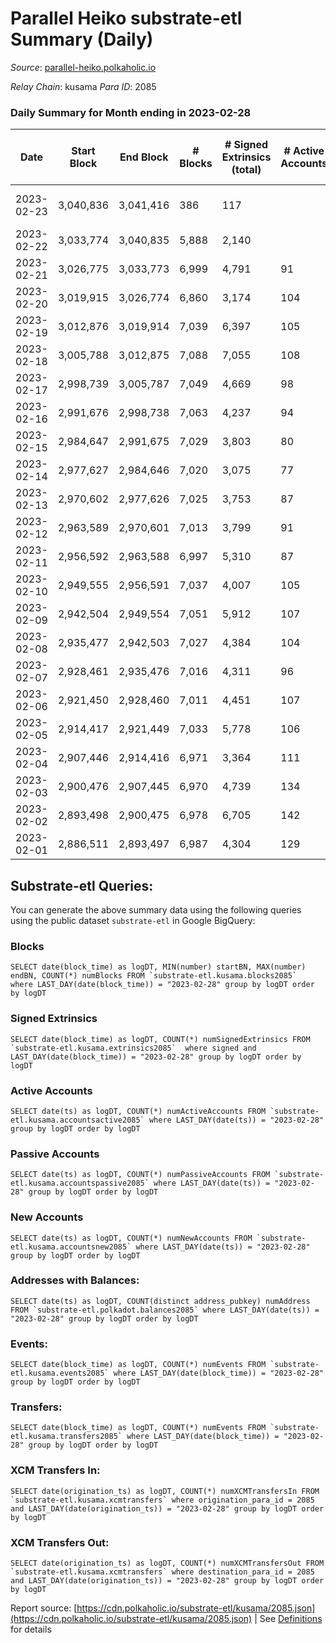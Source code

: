 # Parallel Heiko substrate-etl Summary (Daily)

_Source_: [parallel-heiko.polkaholic.io](https://parallel-heiko.polkaholic.io)

*Relay Chain*: kusama
*Para ID*: 2085



### Daily Summary for Month ending in 2023-02-28


| Date | Start Block | End Block | # Blocks | # Signed Extrinsics (total) | # Active Accounts | # Passive | # New | # Addresses with Balances | # Events | # Transfers | # XCM Transfers In | # XCM Transfers Out | Issues | 
| ---- | ----------- | --------- | -------- | --------------------------- | ----------------- | --------- | ----- | ------------------------- | -------- | ----------- | ------------------ | ------------------- | ------ |
| 2023-02-23 | 3,040,836 | 3,041,416 | 386 | 117 |  |  |  |  | 1,458 | 12  |   |   | 195 missing (33.62%) |
| 2023-02-22 | 3,033,774 | 3,040,835 | 5,888 | 2,140 |  |  |  |  | 23,453 | 252  |   |   |  |
| 2023-02-21 | 3,026,775 | 3,033,773 | 6,999 | 4,791 | 91 | 15 | 3 | 24,296 | 40,488 | 650  |   |   |  |
| 2023-02-20 | 3,019,915 | 3,026,774 | 6,860 | 3,174 | 104 | 20 | 4 | 24,293 | 31,808 | 500  | 49 ($14,610.18) | 68 ($47,521.59) |  |
| 2023-02-19 | 3,012,876 | 3,019,914 | 7,039 | 6,397 | 105 | 15 | 2 | 24,289 | 48,146 | 512  | 51 ($9,533.04) | 41 ($9,402.56) |  |
| 2023-02-18 | 3,005,788 | 3,012,875 | 7,088 | 7,055 | 108 | 15 | 8 | 24,287 | 52,753 | 889  | 99 ($22,095.25) | 107 ($46,910.81) |  |
| 2023-02-17 | 2,998,739 | 3,005,787 | 7,049 | 4,669 | 98 | 17 | 1 | 24,280 | 40,098 | 677  | 64 ($31,741.34) | 82 ($35,294.98) |  |
| 2023-02-16 | 2,991,676 | 2,998,738 | 7,063 | 4,237 | 94 | 15 | 3 | 24,279 | 37,234 | 582  | 38 ($12,299.91) | 46 ($51,552.04) |  |
| 2023-02-15 | 2,984,647 | 2,991,675 | 7,029 | 3,803 | 80 | 14 | 1 | 24,276 | 35,012 | 539  | 39 ($9,692.63) | 37 ($7,635.91) |  |
| 2023-02-14 | 2,977,627 | 2,984,646 | 7,020 | 3,075 | 77 | 18 | 4 | 24,275 | 31,074 | 434  | 40 ($54,510.42) | 48 ($7,872.65) |  |
| 2023-02-13 | 2,970,602 | 2,977,626 | 7,025 | 3,753 | 87 | 13 | 6 | 24,271 | 35,803 | 845  | 71 ($6,434.66) | 68 ($48,415.48) |  |
| 2023-02-12 | 2,963,589 | 2,970,601 | 7,013 | 3,799 | 91 | 13 | 2 | 24,265 | 34,862 | 481  | 35 ($6,532.61) | 36 ($5,433.70) |  |
| 2023-02-11 | 2,956,592 | 2,963,588 | 6,997 | 5,310 | 87 | 14 | 1 | 24,264 | 42,677 | 450  | 33 ($22,686.65) | 44 ($13,643.68) |  |
| 2023-02-10 | 2,949,555 | 2,956,591 | 7,037 | 4,007 | 105 | 18 | 5 | 24,263 | 37,015 | 855  | 66 ($12,076.26) | 78 ($13,543.01) |  |
| 2023-02-09 | 2,942,504 | 2,949,554 | 7,051 | 5,912 | 107 | 24 | 5 | 24,258 | 46,565 | 788  | 53 ($21,747.57) | 86 ($33,267.67) |  |
| 2023-02-08 | 2,935,477 | 2,942,503 | 7,027 | 4,384 | 104 | 16 | 3 | 24,253 | 38,415 | 558  | 34 ($16,719.38) | 40 ($28,788.39) |  |
| 2023-02-07 | 2,928,461 | 2,935,476 | 7,016 | 4,311 | 96 | 22 | 6 | 24,250 | 38,710 | 892  | 60 ($16,127.46) | 70 ($226,206.37) |  |
| 2023-02-06 | 2,921,450 | 2,928,460 | 7,011 | 4,451 | 107 | 17 | 4 | 24,244 | 39,395 | 752  | 67 ($102,856.14) | 75 ($161,241.10) |  |
| 2023-02-05 | 2,914,417 | 2,921,449 | 7,033 | 5,778 | 106 | 20 | 11 | 24,240 | 45,771 | 641  | 53 ($22,007.81) | 58 ($8,251.36) |  |
| 2023-02-04 | 2,907,446 | 2,914,416 | 6,971 | 3,364 | 111 | 20 | 3 | 24,229 | 33,835 | 773  | 53 ($13,350.83) | 66 ($60,539.39) |  |
| 2023-02-03 | 2,900,476 | 2,907,445 | 6,970 | 4,739 | 134 | 23 | 5 | 24,226 | 42,106 | 1,178  | 105 ($28,958.80) | 111 ($91,912.27) |  |
| 2023-02-02 | 2,893,498 | 2,900,475 | 6,978 | 6,705 | 142 | 20 | 1 | 24,221 | 53,000 | 1,654  | 96 ($39,568.39) | 119 ($91,136.55) |  |
| 2023-02-01 | 2,886,511 | 2,893,497 | 6,987 | 4,304 | 129 | 15 | 2 | 24,220 | 39,421 | 1,027  | 72 ($46,521.70) | 85 ($42,571.72) |  |

## Substrate-etl Queries:
You can generate the above summary data using the following queries using the public dataset `substrate-etl` in Google BigQuery:


### Blocks
```
SELECT date(block_time) as logDT, MIN(number) startBN, MAX(number) endBN, COUNT(*) numBlocks FROM `substrate-etl.kusama.blocks2085`  where LAST_DAY(date(block_time)) = "2023-02-28" group by logDT order by logDT
```


### Signed Extrinsics
```
SELECT date(block_time) as logDT, COUNT(*) numSignedExtrinsics FROM `substrate-etl.kusama.extrinsics2085`  where signed and LAST_DAY(date(block_time)) = "2023-02-28" group by logDT order by logDT
```


### Active Accounts
```
SELECT date(ts) as logDT, COUNT(*) numActiveAccounts FROM `substrate-etl.kusama.accountsactive2085` where LAST_DAY(date(ts)) = "2023-02-28" group by logDT order by logDT
```


### Passive Accounts
```
SELECT date(ts) as logDT, COUNT(*) numPassiveAccounts FROM `substrate-etl.kusama.accountspassive2085` where LAST_DAY(date(ts)) = "2023-02-28" group by logDT order by logDT
```


### New Accounts
```
SELECT date(ts) as logDT, COUNT(*) numNewAccounts FROM `substrate-etl.kusama.accountsnew2085` where LAST_DAY(date(ts)) = "2023-02-28" group by logDT order by logDT
```


### Addresses with Balances:
```
SELECT date(ts) as logDT, COUNT(distinct address_pubkey) numAddress FROM `substrate-etl.polkadot.balances2085` where LAST_DAY(date(ts)) = "2023-02-28" group by logDT order by logDT
```


### Events:
```
SELECT date(block_time) as logDT, COUNT(*) numEvents FROM `substrate-etl.kusama.events2085` where LAST_DAY(date(block_time)) = "2023-02-28" group by logDT order by logDT
```


### Transfers:
```
SELECT date(block_time) as logDT, COUNT(*) numEvents FROM `substrate-etl.kusama.transfers2085` where LAST_DAY(date(block_time)) = "2023-02-28" group by logDT order by logDT
```


### XCM Transfers In:
```
SELECT date(origination_ts) as logDT, COUNT(*) numXCMTransfersIn FROM `substrate-etl.kusama.xcmtransfers` where origination_para_id = 2085 and LAST_DAY(date(origination_ts)) = "2023-02-28" group by logDT order by logDT
```


### XCM Transfers Out:
```
SELECT date(origination_ts) as logDT, COUNT(*) numXCMTransfersOut FROM `substrate-etl.kusama.xcmtransfers` where destination_para_id = 2085 and LAST_DAY(date(origination_ts)) = "2023-02-28" group by logDT order by logDT
```



Report source: [https://cdn.polkaholic.io/substrate-etl/kusama/2085.json](https://cdn.polkaholic.io/substrate-etl/kusama/2085.json) | See [Definitions](/DEFINITIONS.md) for details
